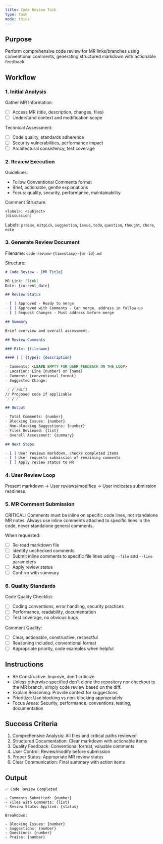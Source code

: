```yaml
---
title: Code Review Task
type: task
mode: think
---
```


## Purpose

Perform comprehensive code review for MR links/branches using conventional comments, generating structured markdown with actionable feedback.

## Workflow

### 1. Initial Analysis

Gather MR Information:

- [ ] Access MR (title, description, changes, files)
- [ ] Understand context and modification scope

Technical Assessment:

- [ ] Code quality, standards adherence
- [ ] Security vulnerabilities, performance impact
- [ ] Architectural consistency, test coverage

### 2. Review Execution

Guidelines:

- Follow Conventional Comments format
- Brief, actionable, gentle explanations
- Focus: quality, security, performance, maintainability

Comment Structure:

```
<label>: <subject>
[discussion]
```

Labels: `praise`, `nitpick`, `suggestion`, `issue`, `todo`, `question`, `thought`, `chore`, `note`

### 3. Generate Review Document

Filename: `code-review-{timestamp}-{mr-id}.md`

Structure:

```markdown
# Code Review - [MR Title]

MR Link: [link]
Date: {current_date}

## Review Status

- [ ] Approved - Ready to merge
- [ ] Approved with Comments - Can merge, address in follow-up
- [ ] Request Changes - Must address before merge

## Summary

Brief overview and overall assessment.

## Review Comments

### File: {filename}

#### [ ] {type}: {description}

- Comments: <LEAVE EMPTY FOR USER FEEDBACK ON THE LOOP>
- Location: Line {number} or {name}
- Comment: {conventional_format}
- Suggested Change:

`/`/`/diff
// Proposed code if applicable
`/`/`/`

## Output

- Total Comments: {number}
- Blocking Issues: {number}
- Non-blocking Suggestions: {number}
- Files Reviewed: {list}
- Overall Assessment: {summary}

## Next Steps

- [ ] User reviews markdown, checks completed items
- [ ] User requests submission of remaining comments
- [ ] Apply review status to MR
```

### 4. User Review Loop

Present markdown → User reviews/modifies → User indicates submission readiness

### 5. MR Comment Submission

CRITICAL: Comments must be inline on specific code lines, not standalone MR notes. Always use inline comments attached to specific lines in the code, never standalone general comments.

When requested:

- [ ] Re-read markdown file
- [ ] Identify unchecked comments
- [ ] Submit inline comments to specific file lines using `--file` and `--line` parameters
- [ ] Apply review status
- [ ] Confirm with summary

### 6. Quality Standards

Code Quality Checklist:

- [ ] Coding conventions, error handling, security practices
- [ ] Performance, readability, documentation
- [ ] Test coverage, no obvious bugs

Comment Quality:

- [ ] Clear, actionable, constructive, respectful
- [ ] Reasoning included, conventional format
- [ ] Appropriate priority, code examples when helpful

## Instructions

- Be Constructive: Improve, don't criticize
- Unless otherwise specified don't clone the repository nor checkout to the MR branch, simply code review based on the diff.
- Explain Reasoning: Provide context for suggestions
- Prioritize: Use blocking vs non-blocking appropriately
- Focus Areas: Security, performance, conventions, testing, documentation

## Success Criteria

1. Comprehensive Analysis: All files and critical paths reviewed
2. Structured Documentation: Clear markdown with actionable items
3. Quality Feedback: Conventional format, valuable comments
4. User Control: Review/modify before submission
5. Proper Status: Appropriate MR review status
6. Clear Communication: Final summary with action items

## Output

```plain
✅ Code Review Completed

- Comments Submitted: {number}
- Files with Comments: {list}
- Review Status Applied: {status}

Breakdown:

- Blocking Issues: {number}
- Suggestions: {number}
- Questions: {number}
- Praise: {number}
```
